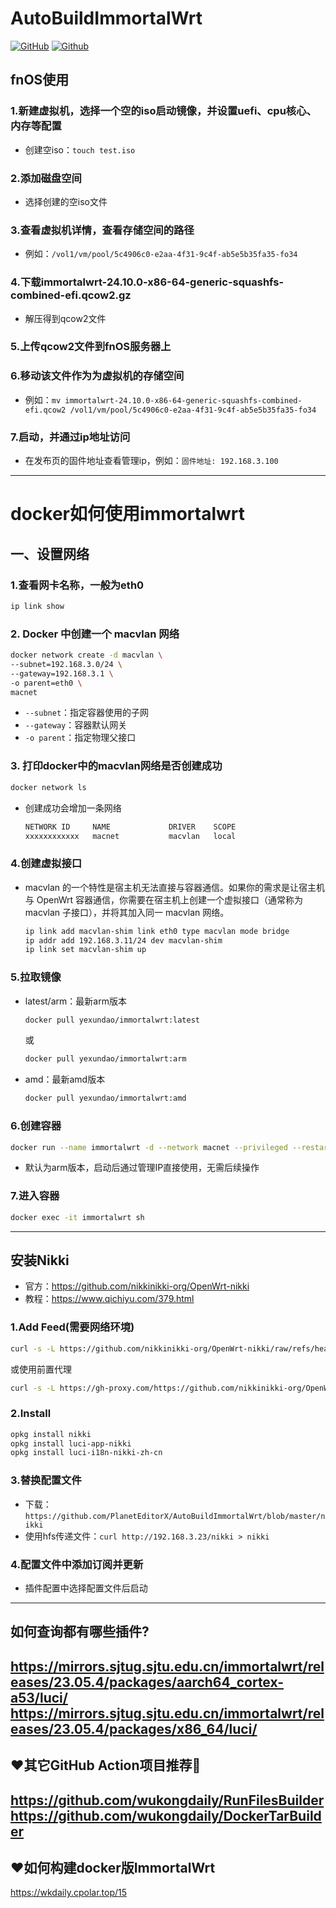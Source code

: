 # AutoBuildImmortalWrt
[![GitHub](https://img.shields.io/github/license/wukongdaily/AutoBuildImmortalWrt.svg?label=LICENSE&logo=github&logoColor=%20)](https://github.com/PlanetEditorX/AutoBuildImmortalWrt/blob/main/LICENSE)
[![Github](https://img.shields.io/badge/RELEASE:AutoBuildImmortalWrt-123456?logo=github&logoColor=fff&labelColor=green&style=flat)](https://github.com/PlanetEditorX/AutoBuildImmortalWrt/releases)

## fnOS使用
### 1.新建虚拟机，选择一个空的iso启动镜像，并设置uefi、cpu核心、内存等配置
- 创建空iso：``` touch test.iso ```
### 2.添加磁盘空间
- 选择创建的空iso文件
### 3.查看虚拟机详情，查看存储空间的路径
- 例如：```/vol1/vm/pool/5c4906c0-e2aa-4f31-9c4f-ab5e5b35fa35-fo34```
### 4.下载immortalwrt-24.10.0-x86-64-generic-squashfs-combined-efi.qcow2.gz
- 解压得到qcow2文件
### 5.上传qcow2文件到fnOS服务器上
### 6.移动该文件作为为虚拟机的存储空间
- 例如：```mv immortalwrt-24.10.0-x86-64-generic-squashfs-combined-efi.qcow2 /vol1/vm/pool/5c4906c0-e2aa-4f31-9c4f-ab5e5b35fa35-fo34```
### 7.启动，并通过ip地址访问
- 在发布页的固件地址查看管理ip，例如：```固件地址: 192.168.3.100```
---
# docker如何使用immortalwrt
## 一、设置网络
### 1.查看网卡名称，一般为eth0
  ```bash
  ip link show
  ```
### 2. Docker 中创建一个 macvlan 网络
  ```bash
  docker network create -d macvlan \
  --subnet=192.168.3.0/24 \
  --gateway=192.168.3.1 \
  -o parent=eth0 \
  macnet
  ```
  - `--subnet`：指定容器使用的子网
  - `--gateway`：容器默认网关
  - `-o parent`：指定物理父接口
### 3. 打印docker中的macvlan网络是否创建成功
  ```bash
  docker network ls
  ```
- 创建成功会增加一条网络
  ```bash
  NETWORK ID     NAME             DRIVER    SCOPE
  xxxxxxxxxxxx   macnet           macvlan   local
  ```
### 4.创建虚拟接口
  - macvlan 的一个特性是宿主机无法直接与容器通信。如果你的需求是让宿主机与 OpenWrt 容器通信，你需要在宿主机上创建一个虚拟接口（通常称为 macvlan 子接口），并将其加入同一 macvlan 网络。
    ```bash
    ip link add macvlan-shim link eth0 type macvlan mode bridge
    ip addr add 192.168.3.11/24 dev macvlan-shim
    ip link set macvlan-shim up
    ```
### 5.拉取镜像
  - latest/arm：最新arm版本
    ```bash
    docker pull yexundao/immortalwrt:latest
    ```
    或
    ```bash
    docker pull yexundao/immortalwrt:arm
    ```
  - amd：最新amd版本
    ```bash
    docker pull yexundao/immortalwrt:amd
    ```
### 6.创建容器
  ```bash
  docker run --name immortalwrt -d --network macnet --privileged --restart=always yexundao/immortalwrt:latest /sbin/init
  ```
  - 默认为arm版本，启动后通过管理IP直接使用，无需后续操作
### 7.进入容器
  ```bash
  docker exec -it immortalwrt sh
  ```
---
## 安装Nikki
- 官方：https://github.com/nikkinikki-org/OpenWrt-nikki
- 教程：https://www.qichiyu.com/379.html
### 1.Add Feed(需要网络环境)
```bash
curl -s -L https://github.com/nikkinikki-org/OpenWrt-nikki/raw/refs/heads/main/feed.sh | ash
```
或使用前置代理
```bash
curl -s -L https://gh-proxy.com/https://github.com/nikkinikki-org/OpenWrt-nikki/raw/refs/heads/main/feed.sh | ash
```
### 2.Install
```bash
opkg install nikki
opkg install luci-app-nikki
opkg install luci-i18n-nikki-zh-cn
```
### 3.替换配置文件
- 下载：```https://github.com/PlanetEditorX/AutoBuildImmortalWrt/blob/master/nikki```
- 使用hfs传递文件：```curl http://192.168.3.23/nikki > nikki```
### 4.配置文件中添加订阅并更新
- 插件配置中选择配置文件后启动
---
## 如何查询都有哪些插件?
https://mirrors.sjtug.sjtu.edu.cn/immortalwrt/releases/23.05.4/packages/aarch64_cortex-a53/luci/ <br>
https://mirrors.sjtug.sjtu.edu.cn/immortalwrt/releases/23.05.4/packages/x86_64/luci/
---
## ❤️其它GitHub Action项目推荐🌟 
https://github.com/wukongdaily/RunFilesBuilder<br>
https://github.com/wukongdaily/DockerTarBuilder
---
## ❤️如何构建docker版ImmortalWrt
https://wkdaily.cpolar.top/15
